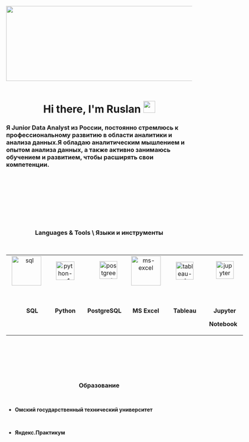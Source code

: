 <p style="text-align: center;"><img src="https://media3.giphy.com/media/xThuWtNFKZWG6fUFe8/giphy.gif" alt="" width="1010" height="203" /></p>
<p style="text-align: center;"><img src="https://bogatyr.club/uploads/posts/2023-02/1677454427_bogatyr-club-p-sinyaya-knopka-foni-7.png" alt="" width="90000" height="1" /></p>
<h1 style="text-align: center;" align="center">Hi there, I'm Ruslan <img src="https://github.com/blackcater/blackcater/raw/main/images/Hi.gif" alt="" height="32" /></h1>

<h3 style="text-align: left;" >Я Junior Data Analyst из России, постоянно стремлюсь к профессиональному развитию в области аналитики и анализа данных.Я обладаю аналитическим мышлением и опытом анализа данных, а также активно занимаюсь обучением и развитием, чтобы расширять свои компетенции.</h3>
<p>&nbsp;</p>
<p>&nbsp;</p>
<p style="text-align: center;"><img src="https://bogatyr.club/uploads/posts/2023-02/1677454427_bogatyr-club-p-sinyaya-knopka-foni-7.png" alt="" width="90000" height="1" /></p>
<p>&nbsp;</p>
<p>&nbsp;</p>
<h3 style="text-align: center;">Languages &amp; Tools \ Языки и инструменты</h3>
<div class="skills">
<div class="skill" style="text-align: center;">&nbsp;</div>
<table style="height: 272px; width: 642px; margin-left: auto; margin-right: auto;">
<tbody>
<tr>
<td style="width: 103.281px; text-align: center;"><a href="#"><img src="https://img.icons8.com/dotty/80/sql.png" alt="sql" width="80" height="80" /></a></td>
<td style="width: 97.3594px; text-align: center;"><img src="https://img.icons8.com/ios/50/python--v1.png" alt="python--v1" width="50" height="50" /></td>
<td style="width: 101.406px; text-align: center;">&nbsp; &nbsp; &nbsp;<a href="#"><img src="https://img.icons8.com/color/48/postgreesql.png" alt="postgreesql" width="48" height="48" /></a></td>
<td style="width: 102.703px; text-align: center;"><a href="#"><img src="https://img.icons8.com/dotty/80/ms-excel.png" alt="ms-excel" width="80" height="80" /></a></td>
<td style="width: 97.7656px; text-align: center;"><a href="#"><img src="https://img.icons8.com/color/48/tableau-software.png" alt="tableau-software" width="48" height="48" /></a></td>
<td style="width: 99.4844px; text-align: center;">&nbsp;&nbsp;<a href="#"><img src="https://img.icons8.com/fluency/48/jupyter.png" alt="jupyter" width="48" height="48" /></a></td>
</tr>
<tr>
<td style="width: 103.281px; text-align: center;"><strong>&nbsp; &nbsp; &nbsp; &nbsp;SQL</strong></td>
<td style="width: 97.3594px; text-align: center;"><strong>Python</strong></td>
<td style="width: 101.406px; text-align: center;"><strong>PostgreSQL</strong></td>
<td style="width: 102.703px; text-align: center;"><strong>MS Excel</strong></td>
<td style="width: 97.7656px; text-align: center;"><strong>Tableau</strong></td>
<td style="width: 99.4844px; text-align: center;">
<p>&nbsp;</p>
<p><strong>&nbsp; Jupyter</strong></p>
<p><strong> Notebook</strong></p>
</td>
</tr>
</tbody>
</table>
<p>&nbsp;</p>
  <p style="text-align: center;"><img src="https://bogatyr.club/uploads/posts/2023-02/1677454427_bogatyr-club-p-sinyaya-knopka-foni-7.png" alt="" width="90000" height="1" /></p>
<h3 style="text-align: center;">Образование</h3>
<p style="text-align: center;">&nbsp;</p>
<ul style="text-align: center;">
<li style="text-align: left;"><strong>Омский государственный технический университет</strong></li>
</ul>
<p style="text-align: left;"><strong>&nbsp;</strong></p>
<ul>
<li style="text-align: left;"><strong>Яндекс.Практикум</strong></li>
</ul>
</div>
